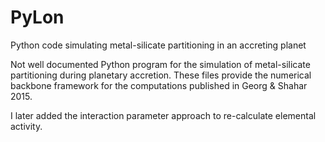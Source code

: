 # PyLon
Python code simulating metal-silicate partitioning in an accreting planet 

Not well documented Python program for the simulation of metal-silicate partitioning during planetary accretion.
These files provide the numerical backbone framework for the computations published in Georg & Shahar 2015. 

I later added the interaction parameter approach to re-calculate elemental activity.

